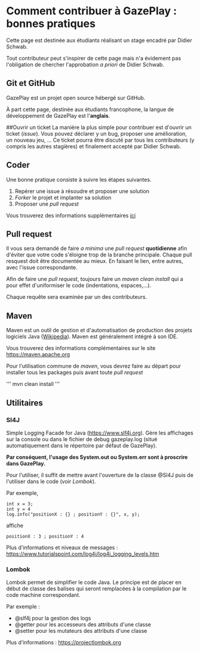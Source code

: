 # Comment contribuer à GazePlay : bonnes pratiques

Cette page est destinée aux étudiants réalisant un stage encadré par Didier Schwab.

Tout contributeur peut s'inspirer de cette page mais n'a évidement pas l'obligation de chercher l'approbation *a priori* de Didier Schwab. 

## Git et GitHub

GazePlay est un projet open source hébergé sur GitHub.

À part cette page, destinée aux étudiants francophone, la langue de développement de GazePlay est l'**anglais**.

##Ouvrir un ticket
La manière la plus simple pour contribuer est d'ouvrir un ticket (*issue*). Vous pouvez déclarer y un bug, proposer une amélioration, un nouveau jeu, ... Ce ticket pourra être discuté par tous les contributeurs (y compris les autres stagières) et finalement accepté par Didier Schwab.

## Coder
Une bonne pratique consiste à suivre les étapes suivantes.
1. Repérer une issue à résoudre et proposer une solution
2. *Forker* le projet et implanter sa solution
3. Proposer une *pull request*

Vous trouverez des informations supplémentaires [ici](https://openclassrooms.com/courses/gerer-son-code-avec-git-et-github/contribuer-a-des-projets-open-source)

## Pull request
Il vous sera demandé de faire *a minima* une *pull request* **quotidienne** afin d'éviter que votre code s'éloigne trop de la branche principale. Chaque pull resquest doit être documentée au mieux. En faisant le lien, entre autres, avec l'issue correspondante.

Afin de faire une *pull request*, toujours faire un *maven clean install* qui a pour effet d'uniformiser le code (indentations, espaces,...).

Chaque requête sera examinée par un des contributeurs.

## Maven
Maven est un outil de gestion et d'automatisation de production des projets logiciels Java ([Wikipedia](https://fr.wikipedia.org/wiki/Apache_Maven)). Maven est généralement intégré à son IDE.

Vous trouverez des informations complémentaires sur le site https://maven.apache.org

Pour l'utilisation commune de *maven*, vous devrez faire au départ pour installer tous les packages puis avant toute *pull request*

'''
mvn clean install
'''

## Utilitaires

### Sl4J

Simple Logging Facade for Java (https://www.slf4j.org). Gère les affichages sur la console ou dans le fichier de debug gazeplay.log (situé automatiquement dans le répertoire par défaut de GazePlay).

**Par conséquent, l'usage des System.out ou System.err sont à proscrire dans GazePlay.**

Pour l'utiliser, il suffit de mettre avant l'ouverture de la classe @Sl4J puis de l'utiliser dans le code (voir *Lombok*).

Par exemple,
```
int x = 3;
int y = 4
log.info("positionX : {} ; positionY : {}", x, y);
```

affiche 

```
positionX : 3 ; positionY : 4
```

Plus d'informations et niveaux de messages : 
https://www.tutorialspoint.com/log4j/log4j_logging_levels.htm


### Lombok

Lombok permet de simplifier le code Java. Le principe est de placer en début de classe des balises qui seront remplacées à la compilation par le code machine correspondant.

Par exemple :
- @slf4j pour la gestion des logs
- @getter pour les accesseurs des attributs d'une classe
- @setter pour les mutateurs des attributs d'une classe

Plus d'informations : 
https://projectlombok.org

